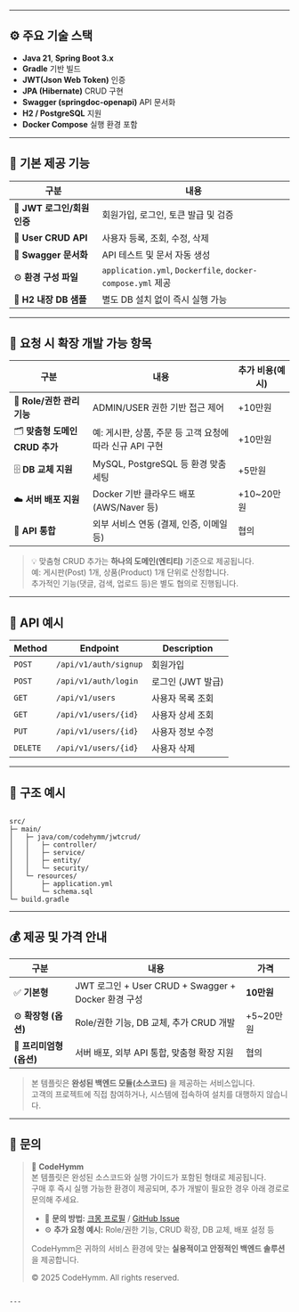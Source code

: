 
---

## ⚙️ 주요 기술 스택
- **Java 21**, **Spring Boot 3.x**
- **Gradle** 기반 빌드
- **JWT(Json Web Token)** 인증
- **JPA (Hibernate)** CRUD 구현
- **Swagger (springdoc-openapi)** API 문서화
- **H2 / PostgreSQL** 지원
- **Docker Compose** 실행 환경 포함

---

## 🧾 기본 제공 기능

| 구분 | 내용 |
|------|------|
| 🔐 **JWT 로그인/회원 인증** | 회원가입, 로그인, 토큰 발급 및 검증 |
| 👤 **User CRUD API** | 사용자 등록, 조회, 수정, 삭제 |
| 🧩 **Swagger 문서화** | API 테스트 및 문서 자동 생성 |
| ⚙️ **환경 구성 파일** | `application.yml`, `Dockerfile`, `docker-compose.yml` 제공 |
| 💾 **H2 내장 DB 샘플** | 별도 DB 설치 없이 즉시 실행 가능 |

---

## 🔧 요청 시 확장 개발 가능 항목

| 구분 | 내용 | 추가 비용(예시) |
|------|------|----------------|
| 🧠 **Role/권한 관리 기능** | ADMIN/USER 권한 기반 접근 제어 | +10만원 |
| 🗂️ **맞춤형 도메인 CRUD 추가** | 예: 게시판, 상품, 주문 등 고객 요청에 따라 신규 API 구현 | +10만원 |
| 🗄️ **DB 교체 지원** | MySQL, PostgreSQL 등 환경 맞춤 세팅 | +5만원 |
| ☁️ **서버 배포 지원** | Docker 기반 클라우드 배포 (AWS/Naver 등) | +10~20만원 |
| 🔄 **API 통합** | 외부 서비스 연동 (결제, 인증, 이메일 등) | 협의 |

> 💡 맞춤형 CRUD 추가는 **하나의 도메인(엔티티)** 기준으로 제공됩니다.  
> 예: 게시판(Post) 1개, 상품(Product) 1개 단위로 산정합니다.  
> 추가적인 기능(댓글, 검색, 업로드 등)은 별도 협의로 진행됩니다.

---

## 📄 API 예시

| Method | Endpoint | Description |
|--------|-----------|--------------|
| `POST` | `/api/v1/auth/signup` | 회원가입 |
| `POST` | `/api/v1/auth/login` | 로그인 (JWT 발급) |
| `GET` | `/api/v1/users` | 사용자 목록 조회 |
| `GET` | `/api/v1/users/{id}` | 사용자 상세 조회 |
| `PUT` | `/api/v1/users/{id}` | 사용자 정보 수정 |
| `DELETE` | `/api/v1/users/{id}` | 사용자 삭제 |

---

## 🧱 구조 예시
```

src/
├─ main/
│   ├─ java/com/codehymm/jwtcrud/
│   │   ├─ controller/
│   │   ├─ service/
│   │   ├─ entity/
│   │   └─ security/
│   └─ resources/
│       ├─ application.yml
│       └─ schema.sql
└─ build.gradle

```

---

## 💰 제공 및 가격 안내

| 구분 | 내용 | 가격 |
|------|------|------|
| ✅ **기본형** | JWT 로그인 + User CRUD + Swagger + Docker 환경 구성 | **10만원** |
| ⚙️ **확장형 (옵션)** | Role/권한 기능, DB 교체, 추가 CRUD 개발 | +5~20만원 |
| 🚀 **프리미엄형 (옵션)** | 서버 배포, 외부 API 통합, 맞춤형 확장 지원 | 협의 |

> 본 템플릿은 **완성된 백엔드 모듈(소스코드)** 을 제공하는 서비스입니다.  
> 고객의 프로젝트에 직접 참여하거나, 시스템에 접속하여 설치를 대행하지 않습니다.

---

## 💬 문의
> 📧 **CodeHymm**  
> 본 템플릿은 완성된 소스코드와 실행 가이드가 포함된 형태로 제공됩니다.  
> 구매 후 즉시 실행 가능한 환경이 제공되며, 추가 개발이 필요한 경우 아래 경로로 문의해 주세요.  
>  
> - 📩 **문의 방법:** [크몽 프로필](https://kmong.com) / [GitHub Issue](https://github.com/CodeHymm/codehymm-jwt-crud/issues)  
> - ⚙️ **추가 요청 예시:** Role/권한 기능, CRUD 확장, DB 교체, 배포 설정 등  
>
> CodeHymm은 귀하의 서비스 환경에 맞는 **실용적이고 안정적인 백엔드 솔루션**을 제공합니다.  
>  
> © 2025 CodeHymm. All rights reserved.
```

---


